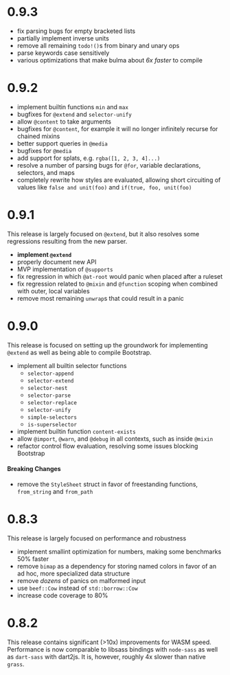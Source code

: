 # 0.9.3

 - fix parsing bugs for empty bracketed lists
 - partially implement inverse units
 - remove all remaining `todo!()`s from binary and unary ops
 - parse keywords case sensitively
 - various optimizations that make bulma about *6x faster* to compile

# 0.9.2

- implement builtin functions `min` and `max`
- bugfixes for `@extend` and `selector-unify`
- allow `@content` to take arguments
- bugfixes for `@content`, for example it will no longer infinitely recurse for chained mixins
- better support queries in `@media`
- bugfixes for `@media`
- add support for splats, e.g. `rgba([1, 2, 3, 4]...)`
- resolve a number of parsing bugs for `@for`, variable declarations, selectors, and maps
- completely rewrite how styles are evaluated, allowing short circuiting of values like `false and unit(foo)` and `if(true, foo, unit(foo)`

# 0.9.1

This release is largely focused on `@extend`, but it also resolves some regressions resulting from the new parser.

- **implement `@extend`**
- properly document new API
- MVP implementation of `@supports`
- fix regression in which `@at-root` would panic when placed after a ruleset
- fix regression related to `@mixin` and `@function` scoping when combined with outer, local variables
- remove most remaining `unwrap`s that could result in a panic

# 0.9.0

This release is focused on setting up the groundwork for implementing `@extend` as well
as being able to compile Bootstrap.

- implement all builtin selector functions
  - `selector-append`
  - `selector-extend`
  - `selector-nest`
  - `selector-parse`
  - `selector-replace`
  - `selector-unify`
  - `simple-selectors`
  - `is-superselector`
- implement builtin function `content-exists`
- allow `@import`, `@warn`, and `@debug` in all contexts, such as inside `@mixin`
- refactor control flow evaluation, resolving some issues blocking Bootstrap

#### Breaking Changes

- remove the `StyleSheet` struct in favor of freestanding functions, `from_string` and `from_path`

# 0.8.3

This release is largely focused on performance and robustness

- implement smallint optimization for numbers, making some benchmarks 50% faster
- remove `bimap` as a dependency for storing named colors in favor of an ad hoc, more specialized data structure
- remove _dozens_ of panics on malformed input
- use `beef::Cow` instead of `std::borrow::Cow`
- increase code coverage to 80%

# 0.8.2

This release contains significant (>10x) improvements for WASM speed.
Performance is now comparable to libsass bindings with `node-sass` as
well as `dart-sass` with dart2js. It is, however, roughly 4x slower than
native `grass`.
